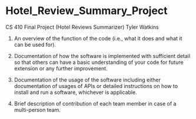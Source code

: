 # Hotel_Review_Summary_Project
CS 410 Final Project (Hotel Reviews Summarizer)
Tyler Watkins

1) An overview of the function of the code (i.e., what it does and what it can be used for). 



2) Documentation of how the software is implemented with sufficient detail so that others can have a basic understanding of your code for future extension or any further improvement. 


3) Documentation of the usage of the software including either documentation of usages of APIs or detailed instructions on how to install and run a software, whichever is applicable. 


4) Brief description of contribution of each team member in case of a multi-person team.
